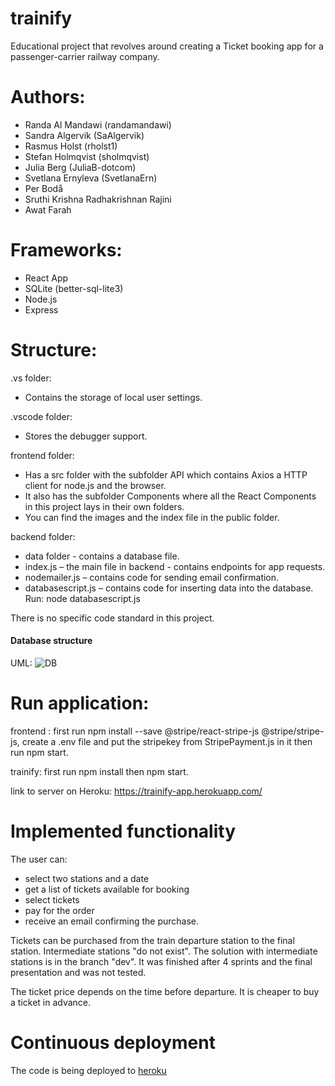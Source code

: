 # trainify
Educational project that revolves around creating a Ticket booking app for a passenger-carrier railway company.

# Authors:

* Randa Al Mandawi (randamandawi)
* Sandra Algervik (SaAlgervik)
* Rasmus Holst (rholst1)
* Stefan Holmqvist (sholmqvist)
* Julia Berg (JuliaB-dotcom)
* Svetlana Ernyleva (SvetlanaErn)
* Per Bodå
* Sruthi Krishna Radhakrishnan Rajini
* Awat Farah

# Frameworks:

* React App
* SQLite (better-sql-lite3)
* Node.js
* Express 

# Structure:

.vs folder: 
* Contains the storage of local user settings.

.vscode folder:
* Stores the debugger support.

frontend folder:
* Has a src folder with the subfolder API which contains Axios a HTTP client for node.js and the browser.
* It also has the subfolder Components where all the React Components in this project lays in their own folders.
* You can find the images and the index file in the public folder.

backend folder: 
*	data folder - contains a database file.
*	index.js – the main file in backend - contains endpoints for app requests.
*	nodemailer.js – contains code for sending email confirmation.
*	databasescript.js – contains code for inserting data into the database. Run: node databasescript.js 

 
There is no specific code standard in this project.

#### Database structure

UML: ![DB](https://user-images.githubusercontent.com/70198472/149945752-a8fb1156-d900-4c5a-b171-7f239f4ae317.jpg)
 

# Run application:
 
frontend : first run npm install --save @stripe/react-stripe-js @stripe/stripe-js,
create a .env file and put the stripekey from StripePayment.js in it 
then run npm start.

trainify: first run npm install then npm start.

link to server on Heroku: https://trainify-app.herokuapp.com/

# Implemented functionality
The user can:
* select two stations and a date
* get a list of tickets available for booking
* select tickets
* pay for the order
* receive an email confirming the purchase.

Tickets can be purchased from the train departure station to the final station. Intermediate stations "do not exist". The solution with intermediate stations is in the branch "dev". It was finished after 4 sprints and the final presentation and was not tested.


The ticket price depends on the time before departure. It is cheaper to buy a ticket in advance.
# Continuous deployment
The code is being deployed to [heroku](https://trainify-app.herokuapp.com/)  

